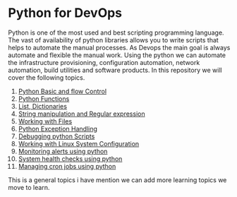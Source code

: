 # Python for DevOps
 Python is one of the most used and best scripting programming language. The vast of availability of python libraries allows you to write scripts that helps to automate the manual processes.
 As Devops the main goal is always automate and flexible the manual work. Using the python we can automate the infrastructure provisioning, configuration automation, network automation, build utilities and software products.
 In this repository we will cover the following topics.

 1. [Python Basic and flow Control](#)
 2. [Python Functions](#)
 3. [List, Dictionaries](#)
 4. [String manipulation and Regular expression](#)
 5. [Working with Files](#)
 6. [Python Exception Handling](#)
 7. [Debugging python Scripts](#)
 8. [Working with Linux System Configuration](#)
 9. [Monitoring alerts using python](#)
 10. [System health checks using python](#)
 11. [Managing cron jobs using python](#)
   
   This is a general topics i have mention we can add more learning topics we move to learn.
